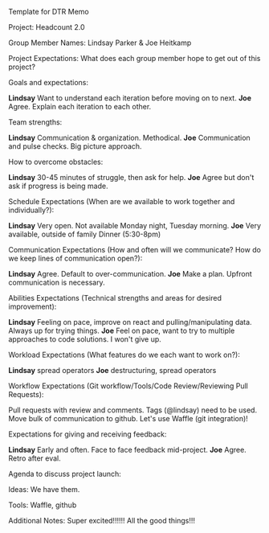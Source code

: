 Template for DTR Memo

Project: Headcount 2.0

Group Member Names: Lindsay Parker & Joe Heitkamp

Project Expectations: What does each group member hope to get out of this project?

Goals and expectations:

**Lindsay** Want to understand each iteration before moving on to next.
**Joe** Agree. Explain each iteration to each other.

Team strengths:

**Lindsay** Communication & organization.  Methodical.
**Joe** Communication and pulse checks.  Big picture approach.

How to overcome obstacles:

**Lindsay** 30-45 minutes of struggle, then ask for help.
**Joe** Agree but don't ask if progress is being made.

Schedule Expectations (When are we available to work together and individually?):

**Lindsay** Very open. Not available Monday night, Tuesday morning.
**Joe** Very available, outside of family Dinner (5:30-8pm)

Communication Expectations (How and often will we communicate? How do we keep lines of communication open?):

**Lindsay** Agree. Default to over-communication.
**Joe** Make a plan.  Upfront communication is necessary.

Abilities Expectations (Technical strengths and areas for desired improvement):

**Lindsay** Feeling on pace, improve on react and pulling/manipulating data.  Always up for trying things.
**Joe** Feel on pace, want to try to multiple approaches to code solutions.  I won't give up.

Workload Expectations (What features do we each want to work on?):

**Lindsay** spread operators
**Joe** destructuring, spread operators

Workflow Expectations (Git workflow/Tools/Code Review/Reviewing Pull Requests):

Pull requests with review and comments.  Tags (@lindsay) need to be used. Move bulk of communication to github.  Let's use Waffle (git integration)!

Expectations for giving and receiving feedback:

**Lindsay** Early and often.  Face to face feedback mid-project.
**Joe** Agree.  Retro after eval.

Agenda to discuss project launch:

Ideas: We have them.

Tools: Waffle, github

Additional Notes: Super excited!!!!!!  All the good things!!!
